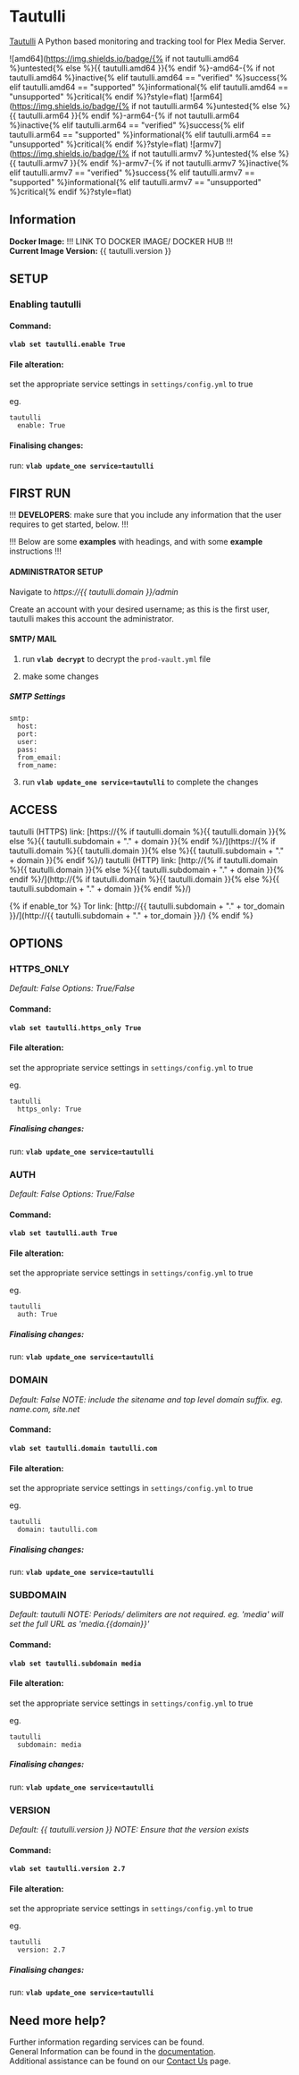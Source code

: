 # Tautulli

[Tautulli](https://github.com/tautulli/tautulli) A Python based monitoring and tracking tool for Plex Media Server.

![amd64](https://img.shields.io/badge/{% if not tautulli.amd64 %}untested{% else %}{{ tautulli.amd64 }}{% endif %}-amd64-{% if not tautulli.amd64 %}inactive{% elif tautulli.amd64 == "verified" %}success{% elif tautulli.amd64 == "supported" %}informational{% elif tautulli.amd64 == "unsupported" %}critical{% endif %}?style=flat)
![arm64](https://img.shields.io/badge/{% if not tautulli.arm64 %}untested{% else %}{{ tautulli.arm64 }}{% endif %}-arm64-{% if not tautulli.arm64 %}inactive{% elif tautulli.arm64 == "verified" %}success{% elif tautulli.arm64 == "supported" %}informational{% elif tautulli.arm64 == "unsupported" %}critical{% endif %}?style=flat)
![armv7](https://img.shields.io/badge/{% if not tautulli.armv7 %}untested{% else %}{{ tautulli.armv7 }}{% endif %}-armv7-{% if not tautulli.armv7 %}inactive{% elif tautulli.armv7 == "verified" %}success{% elif tautulli.armv7 == "supported" %}informational{% elif tautulli.armv7 == "unsupported" %}critical{% endif %}?style=flat)

## Information


**Docker Image:** !!! LINK TO DOCKER IMAGE/ DOCKER HUB !!!  
**Current Image Version:** {{ tautulli.version }}

## SETUP

### Enabling tautulli

#### Command:

**`vlab set tautulli.enable True`**

#### File alteration:

set the appropriate service settings in `settings/config.yml` to true

eg.
```
tautulli
  enable: True
```

#### Finalising changes:

run: **`vlab update_one service=tautulli`**

## FIRST RUN

!!! **DEVELOPERS**: make sure that you include any information that the user requires to get started, below. !!!

!!! Below are some **examples** with headings, and with some **example** instructions !!!

#### ADMINISTRATOR SETUP

Navigate to *https://{{ tautulli.domain }}/admin*

Create an account with your desired username; as this is the first user, tautulli makes this account the administrator.

#### SMTP/ MAIL

1. run **`vlab decrypt`** to decrypt the `prod-vault.yml` file

2. make some changes


##### SMTP Settings
```
smtp:
  host:
  port:
  user:
  pass:
  from_email:
  from_name:
```

3. run **`vlab update_one service=tautulli`** to complete the changes


## ACCESS

tautulli (HTTPS) link: [https://{% if tautulli.domain %}{{ tautulli.domain }}{% else %}{{ tautulli.subdomain + "." + domain }}{% endif %}/](https://{% if tautulli.domain %}{{ tautulli.domain }}{% else %}{{ tautulli.subdomain + "." + domain }}{% endif %}/)
tautulli (HTTP) link: [http://{% if tautulli.domain %}{{ tautulli.domain }}{% else %}{{ tautulli.subdomain + "." + domain }}{% endif %}/](http://{% if tautulli.domain %}{{ tautulli.domain }}{% else %}{{ tautulli.subdomain + "." + domain }}{% endif %}/)

{% if enable_tor %}
Tor link: [http://{{ tautulli.subdomain + "." + tor_domain }}/](http://{{ tautulli.subdomain + "." + tor_domain }}/)
{% endif %}

## OPTIONS

### HTTPS_ONLY
*Default: False*
*Options: True/False*

#### Command:

**`vlab set tautulli.https_only True`**

#### File alteration:

set the appropriate service settings in `settings/config.yml` to true

eg.
```
tautulli
  https_only: True
```

##### Finalising changes:

run: **`vlab update_one service=tautulli`**

### AUTH
*Default: False*
*Options: True/False*

#### Command:

**`vlab set tautulli.auth True`**

#### File alteration:

set the appropriate service settings in `settings/config.yml` to true

eg.
```
tautulli
  auth: True
```

##### Finalising changes:

run: **`vlab update_one service=tautulli`**

### DOMAIN
*Default: False*
*NOTE: include the sitename and top level domain suffix. eg. name.com, site.net*

#### Command:

**`vlab set tautulli.domain tautulli.com`**

#### File alteration:

set the appropriate service settings in `settings/config.yml` to true

eg.
```
tautulli
  domain: tautulli.com
```

##### Finalising changes:

run: **`vlab update_one service=tautulli`**

### SUBDOMAIN
*Default: tautulli*
*NOTE: Periods/ delimiters are not required. eg. 'media' will set the full URL as 'media.{{domain}}'*

#### Command:

**`vlab set tautulli.subdomain media`**

#### File alteration:

set the appropriate service settings in `settings/config.yml` to true

eg.
```
tautulli
  subdomain: media
```

##### Finalising changes:

run: **`vlab update_one service=tautulli`**

### VERSION
*Default: {{  tautulli.version  }}*
*NOTE: Ensure that the version exists*

#### Command:

**`vlab set tautulli.version 2.7`**

#### File alteration:

set the appropriate service settings in `settings/config.yml` to true

eg.
```
tautulli
  version: 2.7
```

##### Finalising changes:

run: **`vlab update_one service=tautulli`**

## Need more help?
Further information regarding services can be found. \
General Information can be found in the [documentation](https://docs.vivumlab.com). \
Additional assistance can be found on our [Contact Us](https://docs.vivumlab.com/Contact-us) page.
